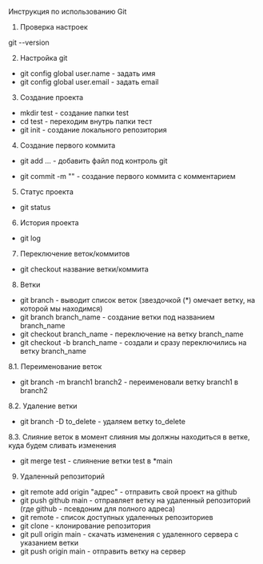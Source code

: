 Инструкция по использованию Git

1. Проверка настроек

 git --version

2. Настройка git

* git config global user.name - задать имя
* git config global user.email - задать email

3. Создание проекта

* mkdir test - создание папки test
* cd test - переходим внутрь папки тест
* git init - создание локального репозитория

4. Создание первого коммита

* git add ... - добавить файл под контроль git

* git commit -m "" - создание первого коммита с комментарием

5. Статус проекта

* git status

6. История проекта

* git log

7. Переключение веток/коммитов

* git checkout название ветки/коммита

8. Ветки

* git branch - выводит список веток (звездочкой (*) омечает ветку, на которой мы находимся)
* git branch branch_name - создание ветки под названием branch_name
* git checkout branch_name - переключение на ветку branch_name
* git checkout -b branch_name - создали и сразу переключились на ветку branch_name

8.1. Переименование веток

* git branch -m branch1 branch2 - переименовали ветку branch1 в branch2

8.2. Удаление ветки

* git branch -D to_delete - удаляем ветку to_delete

8.3. Слияние веток
в момент слияния мы должны находиться в ветке, куда будем сливать изменения

* git merge test - слиянение ветки test в *main

9. Удаленный репозиторий
* git remote add origin "адрес" - отправить свой проект на github
* git push github main - отправляет ветку на удаленный репозиторий (где github - псевдоним для полного адреса)
* git remote - список доступных удаленных репозиториев
* git clone - клонирование репозитория
* git pull origin main - скачать изменения с удаленного сервера с указанием ветки
* git push origin main - отправить ветку на сервер
